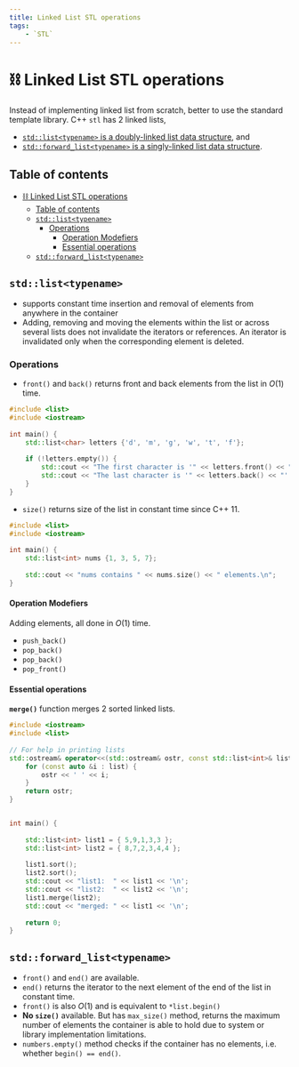 ```yaml
---
title: Linked List STL operations
tags:
    - `STL`
---
```


# :chains: Linked List STL operations
Instead of implementing linked list from scratch, better to use the standard template library. C++ `stl` has 2 linked lists,

- [`std::list<typename>` is a doubly-linked list data structure](https://en.cppreference.com/w/cpp/container/list), and
- [`std::forward_list<typename>` is a singly-linked list data structure](https://en.cppreference.com/w/cpp/container/forward_list).

## Table of contents
- [:chains: Linked List STL operations](#chains-linked-list-stl-operations)
  - [Table of contents](#table-of-contents)
  - [`std::list<typename>`](#stdlisttypename)
    - [Operations](#operations)
      - [Operation Modefiers](#operation-modefiers)
      - [Essential operations](#essential-operations)
  - [`std::forward_list<typename>`](#stdforward_listtypename)

## `std::list<typename>`
- supports constant time insertion and removal of elements from anywhere in the container
- Adding, removing and moving the elements within the list or across several lists does not invalidate the iterators or references. An iterator is invalidated only when the corresponding element is deleted.

### Operations
- `front()` and `back()` returns front and back elements from the list in $O(1)$ time.

```cpp
#include <list>
#include <iostream>
 
int main() {
    std::list<char> letters {'d', 'm', 'g', 'w', 't', 'f'};
 
    if (!letters.empty()) {
        std::cout << "The first character is '" << letters.front() << "'.\n";
        std::cout << "The last character is '" << letters.back() << "'.\n";        
    }
}
```
- `size()` returns size of the list in constant time since C++ 11.

```cpp
#include <list>
#include <iostream>
 
int main() { 
    std::list<int> nums {1, 3, 5, 7};
 
    std::cout << "nums contains " << nums.size() << " elements.\n";
}
```

#### Operation Modefiers
Adding elements, all done in $O(1)$ time.
- `push_back()`
- `pop_back()`
- `pop_back()`
- `pop_front()`

#### Essential operations
**`merge()`** function merges 2 sorted linked lists.
```cpp
#include <iostream>
#include <list>
 
// For help in printing lists
std::ostream& operator<<(std::ostream& ostr, const std::list<int>& list) {
    for (const auto &i : list) {
        ostr << ' ' << i;
    }
    return ostr;
}


int main() {
    
    std::list<int> list1 = { 5,9,1,3,3 };
    std::list<int> list2 = { 8,7,2,3,4,4 };
 
    list1.sort();
    list2.sort();
    std::cout << "list1:  " << list1 << '\n';
    std::cout << "list2:  " << list2 << '\n';
    list1.merge(list2);
    std::cout << "merged: " << list1 << '\n';
    
    return 0;
}
```
## `std::forward_list<typename>`
- `front()` and `end()` are available.
- `end()` returns the iterator to the next element of the end of the list in constant time.
- `front()` is also $O(1)$ and is equivalent to `*list.begin()`
- **No `size()`** available. But has `max_size()` method, returns the maximum number of elements the container is able to hold due to system or library implementation limitations.
- `numbers.empty()` method checks if the container has no elements, i.e. whether `begin() == end()`.